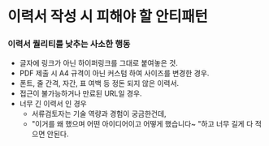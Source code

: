 # 이력서 작성 시 피해야 할 안티패턴

### 이력서 퀄리티를 낮추는 사소한 행동

* 글자에 링크가 아닌 하이퍼링크를 그대로 붙여놓은 것.
* PDF 제출 시 A4 규격이 아닌 커스텀 하여 사이즈를 변경한 경우.
* 폰트, 줄 간격, 자간, 표 여백 등 정돈 되지 않은 이력서.
* 접근이 불가능하거나 만료된 URL일 경우.
* 너무 긴 이력서 인 경우
  * 서류검토자는 기술 역량과 경험이 궁금한건데,
  * "이거를 왜 했으며 어떤 아이디어이고 어떻게 했습니다\~ "하고 너무 길게 다 적으면 안된다.





